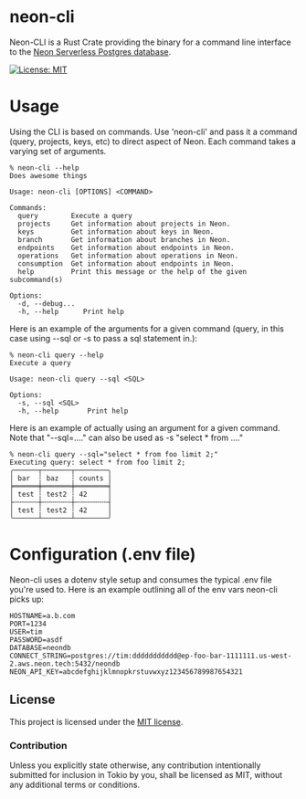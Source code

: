 # neon-cli

Neon-CLI is a Rust Crate providing the binary for a command line interface to the [Neon Serverless Postgres database](https://neon.tech).

[![License: MIT](https://img.shields.io/badge/License-MIT-yellow.svg)](https://opensource.org/licenses/MIT)

# Usage
Using the CLI is based on commands.  Use 'neon-cli' and pass it a command (query, projects, keys, etc) to direct aspect of Neon.  Each command takes a varying set of arguments.
```console
% neon-cli --help      
Does awesome things

Usage: neon-cli [OPTIONS] <COMMAND>

Commands:
  query        Execute a query
  projects     Get information about projects in Neon.
  keys         Get information about keys in Neon.
  branch       Get information about branches in Neon.
  endpoints    Get information about endpoints in Neon.
  operations   Get information about operations in Neon.
  consumption  Get information about endpoints in Neon.
  help         Print this message or the help of the given subcommand(s)

Options:
  -d, --debug...  
  -h, --help      Print help
```

Here is an example of the arguments for a given command (query, in this case using --sql or -s to pass a sql statement in.):
```console
% neon-cli query --help
Execute a query

Usage: neon-cli query --sql <SQL>

Options:
  -s, --sql <SQL>  
  -h, --help       Print help
```

Here is an example of actually using an argument for a given command.  Note that "--sql=...." can also be used as -s "select * from ...."

```console
% neon-cli query --sql="select * from foo limit 2;"
Executing query: select * from foo limit 2;
╭──────┬───────┬────────╮
│ bar  ┆ baz   ┆ counts │
╞══════╪═══════╪════════╡
│ test ┆ test2 ┆ 42     │
├╌╌╌╌╌╌┼╌╌╌╌╌╌╌┼╌╌╌╌╌╌╌╌┤
│ test ┆ test2 ┆ 42     │
╰──────┴───────┴────────╯
``` 

# Configuration (.env file)
Neon-cli uses a dotenv style setup and consumes the typical .env file you're used to.  Here is an example outlining all of the env vars neon-cli picks up:
```console
HOSTNAME=a.b.com
PORT=1234
USER=tim
PASSWORD=asdf
DATABASE=neondb
CONNECT_STRING=postgres://tim:ddddddddddd@ep-foo-bar-1111111.us-west-2.aws.neon.tech:5432/neondb
NEON_API_KEY=abcdefghijklmnopkrstuvwxyz123456789987654321
```

## License

This project is licensed under the [MIT license].

[MIT license]: https://github.com/tullytim/neon-cli/blob/master/LICENSE

### Contribution

Unless you explicitly state otherwise, any contribution intentionally submitted
for inclusion in Tokio by you, shall be licensed as MIT, without any additional
terms or conditions.
